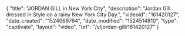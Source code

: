 {
    "title": "JORDAN GILL in New York City",
    "description": "Jordan Gill dressed in Style on a rainy New York City Day.",
    "videoid": "161420127",
    "date_created": "1524069764",
    "date_modified": "1524514810",
    "type": "captivate",
    "layout": "video",
    "url": "\/v\/jordan-gill\/161420127"
}